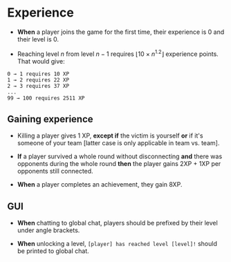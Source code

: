 # Experience

+ **When** a player joins the game for the first time, their experience is 0 and their level is 0.

+ Reaching level $n$ from level $n-1$ requires $\lfloor 10\times n^{1.2}\rfloor$ experience points. That would give:

```nofmt
0 → 1 requires 10 XP
1 → 2 requires 22 XP
2 → 3 requires 37 XP
...
99 → 100 requires 2511 XP
```

## Gaining experience

+ Killing a player gives 1 XP, **except if** the victim is yourself **or** if it's someone of your team [latter case is only applicable in team vs. team].

+ **If** a player survived a whole round without disconnecting **and** there was opponents during the whole round **then** the player gains 2XP + 1XP per opponents still connected.

+ **When** a player completes an achievement, they gain 8XP.

## GUI

+ **When** chatting to global chat, players should be prefixed by their level under angle brackets.

+ **When** unlocking a level, `[player] has reached level [level]!`  should be printed to global chat.
